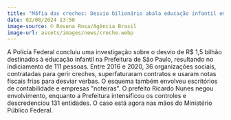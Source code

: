 ```yaml
---
title: "Máfia das creches: Desvio bilionário abala educação infantil em São Paulo"
date: 02/08/2024 13:50
image-source: © Rovena Rosa/Agência Brasil
image-url: assets/images/news/creche.webp
---
```


A Polícia Federal concluiu uma investigação sobre o desvio de R$ 1,5 bilhão destinados à educação infantil na Prefeitura de São Paulo, resultando no indiciamento de 111 pessoas. Entre 2016 e 2020, 36 organizações sociais, contratadas para gerir creches, superfaturaram contratos e usaram notas fiscais frias para desviar verbas. O esquema também envolveu escritórios de contabilidade e empresas "noteiras". O prefeito Ricardo Nunes negou envolvimento, enquanto a Prefeitura intensificou os controles e descredenciou 131 entidades. O caso está agora nas mãos do Ministério Público Federal.